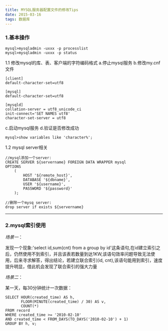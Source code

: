 ```yaml
---
title: MYSQL服务器配置文件的修改Tips
date: 2015-03-16
tags: 数据库
---
```


### 1.基本操作

```vim
mysql>mysqladmin -uxxx -p processlist
mysql>mysqladmin -uxxx -p status
```

1.1 修改mysql的库、表、客户端的字符编码格式
a.停止mysql服务
b.修改my.cnf文件

```vim
[client]
default-character-set=utf8

[mysql]
default-character-set=utf8

[mysqld]
collation-server = utf8_unicode_ci
init-connect='SET NAMES utf8'
character-set-server = utf8
```

c.启动mysql服务
d.验证是否修改成功

```vim
mysql>show variables like 'character%';
```

1.2 mysql server相关

```vim
//mysql添加一个server:
CREATE SERVER ${servername} FOREIGN DATA WRAPPER mysql
OPTIONS
	(
		HOST '${remote_host}',
		DATABASE '${dbname}',
		USER '${username}',
		PASSWORD '${password}'
	);

//删除一个mysq server:
drop server if exists ${servername}
```

* * *


### 2.mysql索引使用

*场景一*：

发现一个现象:'select id,sum(cnt) from a group by id'这条语句,在id建立索引之后，仍然使用不到索引，并且该表若数量到达1KW,该语句效率问题导致无法使用，后来寻求解答，得出结论，若建立联合索引(id, cnt),该语句能用到索引，速度提升明显，借此机会发现了联合索引的强大力量

*场景二*：

某一天，每30分钟统计一次数据：

```vim
SELECT HOUR(created_time) AS h,
       FLOOR(MINUTE(created_time) / 30) AS v,
       COUNT(*)
FROM record
WHERE created_time >= '2010-02-10'
AND created_time < FROM_DAYS(TO_DAYS('2010-02-10') + 1)
GROUP BY h, v;
```
